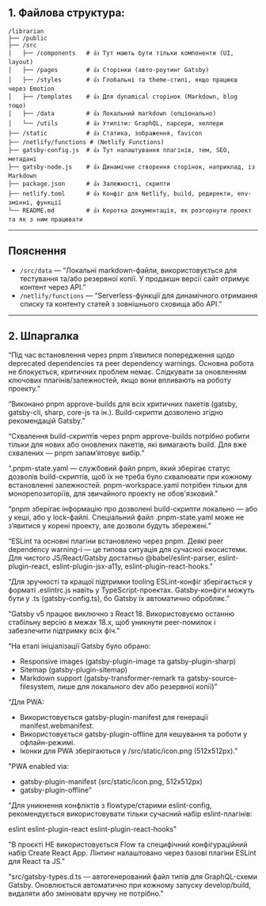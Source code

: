 ## 1. **Файлова структура:**

```
/librarian
├── /public
├── /src
│   ├── /components   # 👍 Тут мають бути тільки компоненти (UI, layout)
│   ├── /pages        # 👍 Сторінки (авто-роутинг Gatsby)
│   ├── /styles       # 👍 Глобальні та theme-стилі, якщо працюєш через Emotion
│   ├── /templates    # 👍 Для dynamical сторінок (Markdown, blog тощо)
│   ├── /data         # 👍 Локальний markdown (опціонально)
│   └── /utils        # 👍 Утиліти: GraphQL, парсери, хелпери
├── /static           # 👍 Статика, зображення, favicon
├── /netlify/functions # (Netlify Functions)
├── gatsby-config.js  # 👍 Тут налаштування плагінів, тем, SEO, метадані
├── gatsby-node.js    # 👍 Динамічне створення сторінок, наприклад, із Markdown
├── package.json      # 👍 Залежності, скрипти
├── netlify.toml      # 👍 Конфіг для Netlify, build, редиректи, env-змінні, функції
└── README.md         # 👍 Коротка документація, як розгорнути проект та як з ним працювати
```

---

## **Пояснення**

- `/src/data` — “Локальні markdown-файли, використовується для тестування та/або резервної копії. У продакшн версії сайт отримує контент через API.”
- `/netlify/functions` — “Serverless-функції для динамічного отримання списку та контенту статей з зовнішнього сховища або API.”

---

## 2. Шпаргалка

“Під час встановлення через pnpm з’явилися попередження щодо deprecated dependencies та peer dependency warnings. Основна робота не блокується, критичних проблем немає. Слідкувати за оновленням ключових плагінів/залежностей, якщо вони впливають на роботу проекту.”

“Виконано pnpm approve-builds для всіх критичних пакетів (gatsby, gatsby-cli, sharp, core-js та ін.). Build-скрипти дозволено згідно рекомендацій Gatsby.”

“Схвалення build-скриптів через pnpm approve-builds потрібно робити тільки для нових або оновлених пакетів, які вимагають build. Для вже схвалених — pnpm запам’ятовує вибір.”

“.pnpm-state.yaml — службовий файл pnpm, який зберігає статус дозволів build-скриптів, щоб їх не треба було схвалювати при кожному встановленні залежностей.
pnpm-workspace.yaml потрібен тільки для монорепозиторіїв, для звичайного проекту не обов'язковий.”

“pnpm зберігає інформацію про дозволені build-скрипти локально — або у кеші, або у lock-файлі.
Спеціальний файл .pnpm-state.yaml може не з’явитися у корені проекту, але дозволи будуть збережені.”

“ESLint та основні плагіни встановлено через pnpm.
Деякі peer dependency warning-і — це типова ситуація для сучасної екосистеми.
Для чистого JS/React/Gatsby достатньо @babel/eslint-parser, eslint-plugin-react, eslint-plugin-jsx-a11y, eslint-plugin-react-hooks.”

“Для зручності та кращої підтримки tooling ESLint-конфіг зберігається у форматі .eslintrc.js навіть у TypeScript-проектах.
Gatsby-конфіги можуть бути у .ts (gatsby-config.ts), бо Gatsby їх автоматично обробляє.”

“Gatsby v5 працює виключно з React 18. Використовуємо останню стабільну версію в межах 18.x, щоб уникнути peer-помилок і забезпечити підтримку всіх фіч.”

“На етапі ініціалізації Gatsby було обрано:

- Responsive images (gatsby-plugin-image та gatsby-plugin-sharp)
- Sitemap (gatsby-plugin-sitemap)
- Markdown support (gatsby-transformer-remark та gatsby-source-filesystem, лише для локального dev або резервної копії)”

“Для PWA:

- Використовується gatsby-plugin-manifest для генерації manifest.webmanifest.
- Використовується gatsby-plugin-offline для кешування та роботи у офлайн-режимі.
- Іконки для PWA зберігаються у /src/static/icon.png (512x512px).”

"PWA enabled via:

- gatsby-plugin-manifest (src/static/icon.png, 512x512px)
- gatsby-plugin-offline"

"Для уникнення конфліктів з flowtype/старими eslint-config, рекомендується використовувати тільки сучасний набір eslint-плагінів:

eslint
eslint-plugin-react
eslint-plugin-react-hooks"

"В проєкті НЕ використовується Flow та специфічний конфігураційний набір Create React App.
Лінтинг налаштовано через базові плагіни ESLint для React та JS."

"src/gatsby-types.d.ts — автогенерований файл типів для GraphQL-схеми Gatsby.
Оновлюється автоматично при кожному запуску develop/build, видаляти або змінювати вручну не потрібно."
